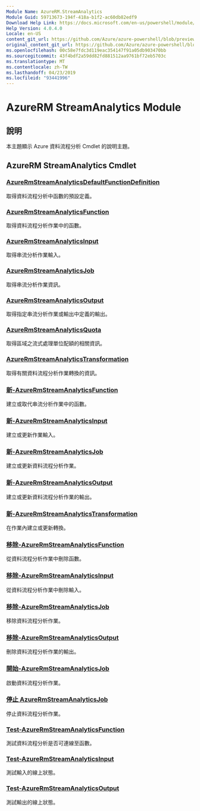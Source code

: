```yaml
---
Module Name: AzureRM.StreamAnalytics
Module Guid: 59713673-194f-418a-b1f2-ac60db82edf9
Download Help Link: https://docs.microsoft.com/en-us/powershell/module/azurerm.streamanalytics
Help Version: 4.0.4.0
Locale: en-US
content_git_url: https://github.com/Azure/azure-powershell/blob/preview/src/ResourceManager/StreamAnalytics/Commands.StreamAnalytics/help/AzureRM.StreamAnalytics.md
original_content_git_url: https://github.com/Azure/azure-powershell/blob/preview/src/ResourceManager/StreamAnalytics/Commands.StreamAnalytics/help/AzureRM.StreamAnalytics.md
ms.openlocfilehash: 00c58e7fdc3d119eac354147f91a05db903470bb
ms.sourcegitcommit: 43f4bdf2a59dd82fd881512aa9761bf72eb5703c
ms.translationtype: MT
ms.contentlocale: zh-TW
ms.lasthandoff: 04/23/2019
ms.locfileid: "93441996"
---
```

# AzureRM StreamAnalytics Module
## 說明
本主題顯示 Azure 資料流程分析 Cmdlet 的說明主題。

## AzureRM StreamAnalytics Cmdlet
### [AzureRmStreamAnalyticsDefaultFunctionDefinition](Get-AzureRmStreamAnalyticsDefaultFunctionDefinition.md)
取得資料流程分析中函數的預設定義。

### [AzureRmStreamAnalyticsFunction](Get-AzureRmStreamAnalyticsFunction.md)
取得資料流程分析作業中的函數。

### [AzureRmStreamAnalyticsInput](Get-AzureRmStreamAnalyticsInput.md)
取得串流分析作業輸入。

### [AzureRmStreamAnalyticsJob](Get-AzureRmStreamAnalyticsJob.md)
取得串流分析作業資訊。

### [AzureRmStreamAnalyticsOutput](Get-AzureRmStreamAnalyticsOutput.md)
取得指定串流分析作業或輸出中定義的輸出。

### [AzureRmStreamAnalyticsQuota](Get-AzureRmStreamAnalyticsQuota.md)
取得區域之流式處理單位配額的相關資訊。

### [AzureRmStreamAnalyticsTransformation](Get-AzureRmStreamAnalyticsTransformation.md)
取得有關資料流程分析作業轉換的資訊。

### [新-AzureRmStreamAnalyticsFunction](New-AzureRmStreamAnalyticsFunction.md)
建立或取代串流分析作業中的函數。

### [新-AzureRmStreamAnalyticsInput](New-AzureRmStreamAnalyticsInput.md)
建立或更新作業輸入。

### [新-AzureRmStreamAnalyticsJob](New-AzureRmStreamAnalyticsJob.md)
建立或更新資料流程分析作業。

### [新-AzureRmStreamAnalyticsOutput](New-AzureRmStreamAnalyticsOutput.md)
建立或更新資料流程分析作業的輸出。

### [新-AzureRmStreamAnalyticsTransformation](New-AzureRmStreamAnalyticsTransformation.md)
在作業內建立或更新轉換。

### [移除-AzureRmStreamAnalyticsFunction](Remove-AzureRmStreamAnalyticsFunction.md)
從資料流程分析作業中刪除函數。

### [移除-AzureRmStreamAnalyticsInput](Remove-AzureRmStreamAnalyticsInput.md)
從資料流程分析作業中刪除輸入。

### [移除-AzureRmStreamAnalyticsJob](Remove-AzureRmStreamAnalyticsJob.md)
移除資料流程分析作業。

### [移除-AzureRmStreamAnalyticsOutput](Remove-AzureRmStreamAnalyticsOutput.md)
刪除資料流程分析作業的輸出。

### [開始-AzureRmStreamAnalyticsJob](Start-AzureRmStreamAnalyticsJob.md)
啟動資料流程分析作業。

### [停止 AzureRmStreamAnalyticsJob](Stop-AzureRmStreamAnalyticsJob.md)
停止資料流程分析作業。

### [Test-AzureRmStreamAnalyticsFunction](Test-AzureRmStreamAnalyticsFunction.md)
測試資料流程分析是否可連線至函數。

### [Test-AzureRmStreamAnalyticsInput](Test-AzureRmStreamAnalyticsInput.md)
測試輸入的線上狀態。

### [Test-AzureRmStreamAnalyticsOutput](Test-AzureRmStreamAnalyticsOutput.md)
測試輸出的線上狀態。

